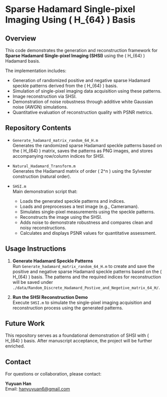 # Sparse Hadamard Single-pixel Imaging Using \( H_{64} \) Basis

## Overview

This code demonstrates the generation and reconstruction framework for **Sparse Hadamard Single-pixel Imaging (SHSI)** using the \( H_{64} \) Hadamard basis. 

The implementation includes:

- Generation of randomized positive and negative sparse Hadamard speckle patterns derived from the \( H_{64} \) basis.
- Simulation of single-pixel imaging data acquisition using these patterns.
- Image reconstruction via SHSI.
- Demonstration of noise robustness through additive white Gaussian noise (AWGN) simulations.
- Quantitative evaluation of reconstruction quality with PSNR metrics.


## Repository Contents

- `Generate_hadamard_matrix_random_64_H.m`  
  Generates the randomized sparse Hadamard speckle patterns based on the \( H_{64} \) matrix, saves the patterns as PNG images, and stores accompanying row/column indices for SHSI.

- `Natural_Hadamard_Transform.m`  
  Generates the Hadamard matrix of order \( 2^n \) using the Sylvester construction (natural order).

- `SHSI.m`  
  Main demonstration script that:  
  - Loads the generated speckle patterns and indices.  
  - Loads and preprocesses a test image (e.g., Cameraman).  
  - Simulates single-pixel measurements using the speckle patterns.  
  - Reconstructs the image using the SHSI.  
  - Adds noise to demonstrate robustness and compares clean and noisy reconstructions.  
  - Calculates and displays PSNR values for quantitative assessment.

## Usage Instructions

1. **Generate Hadamard Speckle Patterns**  
   Run `Generate_hadamard_matrix_random_64_H.m` to create and save the positive and negative sparse Hadamard speckle patterns based on the \( H_{64} \) basis. The patterns and the required indices for reconstruction will be saved under `./data/Random_Discrete_Hadamard_Postive_and_Negetive_matrix_64_H/`.

2. **Run the SHSI Reconstruction Demo**  
   Execute `SHSI.m` to simulate the single-pixel imaging acquisition and reconstruction process using the generated patterns.  


## Future Work

This repository serves as a foundational demonstration of SHSI with \( H_{64} \) basis. After manuscript acceptance, the project will be further enriched.

## Contact

For questions or collaboration, please contact:

**Yuyuan Han**  
Email: hanyuyuan6@gmail.com
